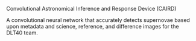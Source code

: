 Convolutional Astronomical Inference and Response Device (CAIRD)

A convolutional neural network that accurately detects supernovae based upon metadata and science, reference, and difference images for the DLT40 team.
